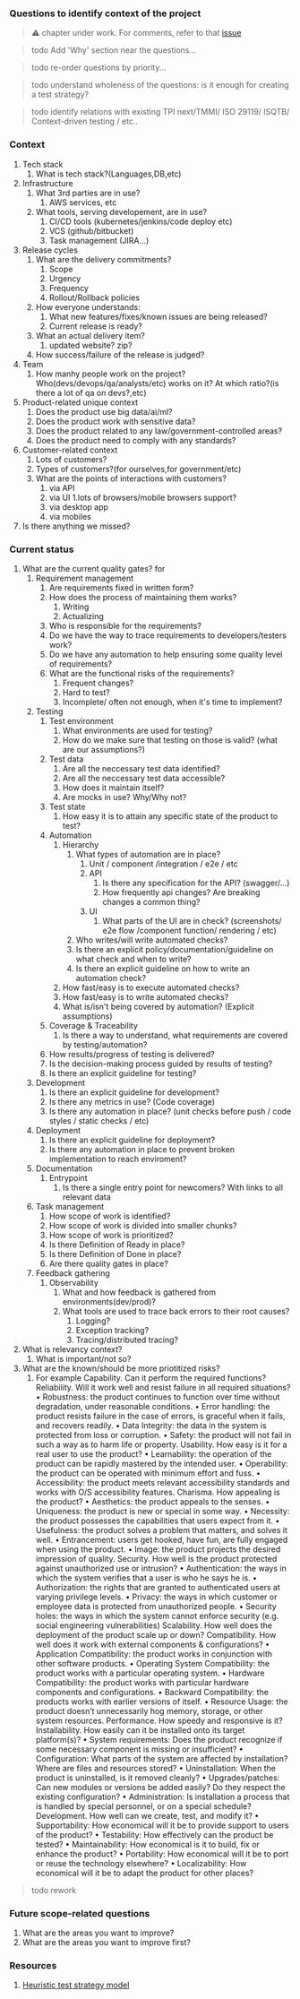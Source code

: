 ### Questions to identify context of the project

 > ⚠️ chapter under work. For comments, refer to that [issue](https://github.com/mikementor/mikementor/issues/8)

 > todo Add 'Why' section near the questions...

 > todo re-order questions by priority...

 > todo understand wholeness of the questions: is it enough for creating a test strategy?

 > todo identify relations with existing TPI next/TMMI/ ISO 29119/ ISQTB/ Context-driven testing / etc..

### Context

1. Tech stack
    1. What is tech stack?(Languages,DB,etc)
2. Infrastructure
    1. What  3rd parties are in use? 
        1. AWS services, etc
    2. What tools, serving developement, are in use?
        1. CI/CD tools (kubernetes/jenkins/code deploy etc)
        2. VCS (github/bitbucket)
        3. Task management (JIRA...)
3. Release cycles
    1. What are the delivery commitments?
        1. Scope
        2. Urgency
        3. Frequency
        4. Rollout/Rollback policies
    2. How everyone understands:
        1. What new features/fixes/known issues are being released?
        2. Current release is ready?
    3. What an actual delivery item?
        1. updated website? zip?
    4. How success/failure of the release is judged?
5. Team
    1. How manhy people work on the project? Who(devs/devops/qa/analysts/etc) works on it? At which ratio?(is there a lot of qa on devs?,etc)
6. Product-related unique context
    1. Does the product use big data/ai/ml?
    2. Does the product work with sensitive data?
    3. Does the product related to any law/government-controlled areas?
    4. Does the product need to comply with any standards?
7. Customer-related context
    1. Lots of customers?
    2. Types of customers?(for ourselves,for government/etc)
    3. What are the points of interactions with customers? 
        1. via API
        2. via UI
            1.lots of browsers/mobile browsers support? 
        3. via desktop app
        4. via mobiles
8. Is there anything we missed?

### Current status

1. What are the current quality gates? for
    1. Requirement management
        1. Are requirements fixed in written form?
        2. How does the process of maintaining them works?
            1. Writing
            2. Actualizing
        3. Who is responsible for the requirements?
        4. Do we have the way to trace requirements to developers/testers work?
        5. Do we have any automation to help ensuring some quality level of requirements?
        6. What are the functional risks of the requirements?
            1. Frequent changes?
            2. Hard to test?
            3. Incomplete/ often not enough, when it's time to implement?
    2. Testing
        1. Test environment
            1. What environments are used for testing?
            2. How do we make sure that testing on those is valid? (what are our assumptions?)
        2. Test data
            1. Are all the neccessary test data identified?
            2. Are all the neccessary test data accessible?
            3. How does it maintain itself?
            4. Are mocks in use? Why/Why not?
        3. Test state
            1. How easy it is to attain any specific state of the product to test?
        4. Automation
            1. Hierarchy
                1. What types of automation are in place?
                    1. Unit / component /integration / e2e / etc
                    2. API
                        1. Is there any specification for the API? (swagger/...)
                        2. How frequently api changes? Are breaking changes a common thing?
                    3. UI
                        1. What parts of the UI are in check? (screenshots/ e2e flow /component function/ rendering / etc)
                2. Who writes/will write automated checks?
                3. Is there an explicit policy/documentation/guideline on what check and when to write?
                4. Is there an explicit guideline on how to write an automation check?
            2. How fast/easy is to execute automated checks?
            3. How fast/easy is to write automated checks?
            4. What is/isn't being covered by automation? (Explicit assumptions)
        5. Coverage & Traceability
            1. Is there a way to understand, what requirements are covered by testing/automation?
        6. How results/progress of testing is delivered?
        7. Is the decision-making process guided by results of testing?
        8. Is  there an explicit guideline for testing?
    3. Development
        1. Is there an explicit guideline for development?
        2. Is there any metrics in use? (Code coverage)
        3. Is there any automation in place? (unit checks before push / code styles / static checks / etc)
    4. Deployment
        1. Is there an explicit guideline for deployment?
        2. Is there any automation in place to prevent broken implementation to reach enviroment?
    5. Documentation
        1. Entrypoint
            1. Is there a single entry point for newcomers? With links to all relevant data
    6. Task management
        1. How scope of work is identified?
        2. How scope of work is divided into smaller chunks?
        3. How scope of work is prioritized?
        4. Is there Definition of Ready in place?
        6. Is there Definition of Done in place?
        6. Are there quality gates in place?
    7. Feedback gathering
        1. Observability 
            1. What and how feedback is gathered from environments(dev/prod)?
            2. What tools are used to trace back errors to their root causes?
                1. Logging?
                2. Exception tracking?
                3. Tracing/distributed tracing?
2. What is relevancy context?
    1. What is important/not so?
3. What are the known/should be more priotitized risks?
    1. For example
Capability. Can it perform the required functions?
Reliability. Will it work well and resist failure in all required situations?
• Robustness: the product continues to function over time without degradation, under reasonable conditions.
• Error handling: the product resists failure in the case of errors, is graceful when it fails, and recovers readily.
• Data Integrity: the data in the system is protected from loss or corruption.
• Safety: the product will not fail in such a way as to harm life or property.
Usability. How easy is it for a real user to use the product?
• Learnability: the operation of the product can be rapidly mastered by the intended user.
• Operability: the product can be operated with minimum effort and fuss.
• Accessibility: the product meets relevant accessibility standards and works with O/S accessibility features.
Charisma. How appealing is the product?
• Aesthetics: the product appeals to the senses.
• Uniqueness: the product is new or special in some way.
• Necessity: the product possesses the capabilities that users expect from it.
• Usefulness: the product solves a problem that matters, and solves it well.
• Entrancement: users get hooked, have fun, are fully engaged when using the product.
• Image: the product projects the desired impression of quality.
Security. How well is the product protected against unauthorized use or intrusion?
• Authentication: the ways in which the system verifies that a user is who he says he is.
• Authorization: the rights that are granted to authenticated users at varying privilege levels.
• Privacy: the ways in which customer or employee data is protected from unauthorized people.
• Security holes: the ways in which the system cannot enforce security (e.g. social engineering vulnerabilities)
Scalability. How well does the deployment of the product scale up or down?
Compatibility. How well does it work with external components & configurations?
• Application Compatibility: the product works in conjunction with other software products.
• Operating System Compatibility: the product works with a particular operating system.
• Hardware Compatibility: the product works with particular hardware components and configurations.
• Backward Compatibility: the products works with earlier versions of itself.
• Resource Usage: the product doesn’t unnecessarily hog memory, storage, or other system resources.
Performance. How speedy and responsive is it?
Installability. How easily can it be installed onto its target platform(s)?
• System requirements: Does the product recognize if some necessary component is missing or insufficient?
• Configuration: What parts of the system are affected by installation? Where are files and resources stored?
• Uninstallation: When the product is uninstalled, is it removed cleanly?
• Upgrades/patches: Can new modules or versions be added easily? Do they respect the existing configuration?
• Administration: Is installation a process that is handled by special personnel, or on a special schedule?
Development. How well can we create, test, and modify it?
• Supportability: How economical will it be to provide support to users of the product?
• Testability: How effectively can the product be tested?
• Maintainability: How economical is it to build, fix or enhance the product?
• Portability: How economical will it be to port or reuse the technology elsewhere?
• Localizability: How economical will it be to adapt the product for other places?

> todo  rework
### Future scope-related questions

1. What are the areas you want to improve?
2. What are the areas you want to improve first?



### Resources


1. [Heuristic test strategy model](https://www.developsense.com/resources/htsm.pdf)
